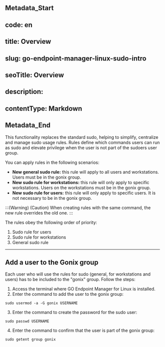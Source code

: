 ## Metadata_Start 
## code: en
## title: Overview 
## slug: go-endpoint-manager-linux-sudo-intro 
## seoTitle: Overview 
## description:  
## contentType: Markdown 
## Metadata_End
This functionality replaces the standard sudo, helping to simplify, centralize and manage sudo usage rules. Rules define which commands users can run as sudo and elevate privilege when the user is not part of the sudoers user group.

You can apply rules in the following scenarios:

* **New general sudo rule:** this rule will apply to all users and workstations. Users must be in the gonix group.
* **New sudo rule for workstations:** this rule will only apply to specific workstations. Users on the workstations must be in the gonix group.
* **New sudo rule for users:** this rule will only apply to specific users. It is not necessary to be in the gonix group.

:::(Warning) (Caution)
When creating rules with the same command, the new rule overrides the old one.
:::

The rules obey the following order of priority:

1. Sudo rule for users
2. Sudo rule for workstations
3. General sudo rule

* * *
## Add a user to the Gonix group
Each user who will use the rules for sudo (general, for workstations and users) has to be included to the "gonix" group. Follow the steps:

1. Access the terminal where GO Endpoint Manager for Linux is installed.
2. Enter the command to add the user to the gonix group:
```shell
sudo usermod -a -G gonix USERNAME
```
3. Enter the command to create the password for the sudo user:
```shell
sudo passwd USERNAME
```
4. Enter the command to confirm that the user is part of the gonix group:
```shell
sudo getent group gonix
```

